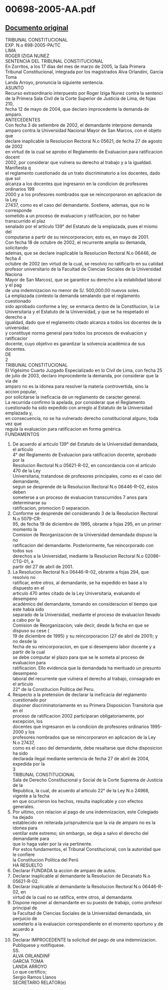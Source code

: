 
00698-2005-AA.pdf
=================
  
[Documento original](https://tc.gob.pe/jurisprudencia/2006/00698-2005-AA.pdf)  
---  
TRIBUNAL CONSTITUCIONAL  
EXP. N.o 698-2005-PA/TC  
LIMA  
ROGER IZIGA NUNEZ  
SENTENCIA DEL TRIBUNAL CONSTITUCIONAL  
En Zorritos, a los 17 dias del mes de marzo de 2005, la Sala Primera  
Tribunal Constitucional, integrada por los magistrados Alva Orlandini, Garcia Toma  
Landa Arroyo, pronuncia la siguiente sentencia.  
ASUNTO  
Recurso extraordinario interpuesto por Roger Iziga Nunez contra la sentenci  
de la Primera Sala Civil de la Corte Superior de Justicia de Lima, de fojas 210,  
fecha 12 de mayo de 2004, que declaro improcedente la demanda de amparo.  
ANTECEDENTES  
Con fecha 3 de setiembre de 2002, el demandante interpone demanda  
amparo contra la Universidad Nacional Mayor de San Marcos, con el objeto que  
declare inaplicable la Resolucion Rectoral N.o 05621, de fecha 27 de agosto de 2002  
en virtud de la cual se aprobo el Reglamento de Evaluacion para ratificacion docent  
2002, por considerar que vulnera su derecho al trabajo y a la igualdad. Manifiesta q  
el reglamento cuestionado da un trato discriminatorio a los docentes, dado que sol  
alcanza a los docentes que ingresaron en la condicion de profesores ordinarios 199  
2000 y a los profesores nombrados que se reincorporaron en aplicacion de la Ley  
27437, como es el caso del demandante. Sostiene, ademas, que no le corresponde  
sometido a un proceso de evaluacion y ratificacion, por no haber transcurrido el plaz  
senalado por el articulo 139° del Estatuto de la emplazada, pues el mismo del  
computarse a partir de su reincorporacion; esto es, en mayo de 2001.  
Con fecha 18 de octubre de 2002, el recurrente amplia su demanda, solicitando  
ademas, que se declare inaplicable la Resolucion Rectoral N.o 06446, de fecha 4  
octubre de 2002 (en virtud de la cual, se resolvio no ratificarlo en su calidad  
profesor universitario de la Facultad de Ciencias Sociales de la Universidad Naciona  
Mayor de San Marcos), que se garantice su derecho a la estabilidad laboral y el pag  
de una indemnizacion no menor de S/. 500,000.00 nuevos soles.  
La emplazada contesto la demanda senalando que el reglamento cuestionado  
sido aprobado conforme a ley; se enmarca dentro de la Constitucion, la Le  
Universitaria y el Estatuto de la Universidad, y que se ha respetado el derecho a  
igualdad, dado que el reglamento citado alcanza a todos los docentes de la universidac  
y constituye norma general para todos los procesos de evaluacion y ratificacior  
docente, cuyo objetivo es garantizar la solvencia académica de sus docentes.  
DE  
2  
TRIBUNAL CONSTITUCIONAL  
El Vigésimo Cuarto Juzgado Especializado en lo Civil de Lima, con fecha 25  
de julio de 2003, declaro improcedente la demanda, por considerar que la via de  
amparo no es la idonea para resolver la materia controvertida, sino la accion popular,  
por solicitarse la ineficacia de un reglamento de caracter general.  
La recurrida confirmo la apelada, por considerar que el Reglamento  
cuestionado ha sido expedido con arreglo al Estatuto de la Universidad emplazada y,  
en consecuencia, no se ha vulnerado derecho constitucional alguno, toda vez que  
regula la evaluacion para ratificacion en forma genérica.  
FUNDAMENTOS  
1. De acuerdo al articulo 139° del Estatuto de la Universidad demandada, el articulo  
4° del Reglamento de Evaluacion para ratificacion docente, aprobado por la  
Resolucion Rectoral N.o 05621-R-02, en concordancia con el articulo 470 de la Ley  
Universitaria, tratandose de profesores principales, como es el caso del demandante,  
segun se desprende de la Resolucion Rectoral N.o 06446-R-02, éstos deben  
someterse a un proceso de evaluacion transcurridos 7 anos para determinarse su  
ratificacion, promocion 0 separacion.  
2. Conforme se desprende del considerando 3 de la Resolucion Rectoral N.o 5079-CR-  
95, de fecha 19 de diciembre de 1995, obrante a fojas 295, en un primer momento la  
Comision de Reorganizacion de la Universidad demandada dispuso la no  
ratificacion del demandante. Posteriormente, fue reincorporado con todos sus  
derechos a la Universidad, mediante la Resolucion Rectoral N.o 02086-CTG-01, a  
partir del 27 de abril de 2001.  
3. La Resolucion Rectoral N.o 06446-R-02, obrante a fojas 294, que resolvio no  
ratificar, entre otros, al demandante, se ha expedido en base a lo dispuesto en el  
articulo 470 antes citado de la Ley Universitaria, evaluando el desempeno  
académico del demandante, tomando en consideracion el tiempo que éste habia sido  
separado de la Universidad, mediante el proceso de evaluacion llevado a cabo por la  
Comision de Reorganizacion; vale decir, desde la fecha en que se dispuso su cese (  
19 de diciembre de 1995) y su reincorporacion (27 de abril de 2001); y no desde la  
fecha de su reincorporacion, en que si desempeno labor docente y a partir de la cual  
se debe computar el plazo para que se le someta al proceso de evaluacion para  
ratificacion. Ello evidencia que la demandada ha merituado un presunto desempeno  
laboral del recurrente que vulnera el derecho al trabajo, consagrado en el articulo  
22° de la Constitucion Politica del Peru.  
4. Respecto a la pretension de declarar la ineficacia del reglamento cuestionado por  
disponer discriminatoriamente en su Primera Disposicion Transitoria que en el  
proceso de ratificacion 2002 participaran obligatoriamente, por excepcion, los  
docentes que ingresaron en la condicion de profesores ordinarios 1995-2000 y los  
profesores nombrados que se reincorporaron en aplicacion de la Ley N.o 27437,  
como es el caso del demandante, debe resaltarse que dicha disposicion ha sido  
declarada ilegal mediante sentencia de fecha 27 de abril de 2004, expedida por la  
3  
TRIBUNAL CONSTITUCIONAL  
Sala de Derecho Constitucional y Social de la Corte Suprema de Justicia de la  
Republica, la cual, de acuerdo al articulo 22° de la Ley N.o 24968, vigente a la fecha  
en que ocurrieron los hechos, resulta inaplicable y con efectos generales.  
5. Por ultimo, con relacion al pago de una indemnizacion, este Colegiado ha dejado  
establecido en reiterada jurisprudencia que la via de amparo no es la idonea para  
ventilar este extremo; sin embargo, se deja a salvo el derecho del demandante para  
que lo haga valer por la via pertinente.  
Por estos fundamentos, el Tribunal Constitucional, con la autoridad que le confiere  
la Constitucion Politica del Perû  
HA RESUELTO  
1. Declarar FUNDADA la accion de amparo de autos.  
2. Declarar inaplicable al demandante la Resolucion de Decanato N.o 05621-R-02.  
3. Declarar inaplicable al demandante la Resolucion Rectoral N.o 06446-R-02, en  
virtud de la cual no se ratifica, entre otros, al demandante.  
4. Dispone reponer al demandante en su puesto de trabajo, como profesor principal de  
la Facultad de Ciencias Sociales de la Universidad demandada, sin perjuicio de  
someterlo a la evaluacion correspondiente en el momento oportuno y de acuerdo a  
ley.  
5. Declarar IMPROCEDENTE la solicitud del pago de una indemnizacion.  
Publiquese y notifiquese.  
SS.  
ALVA ORLANDINF  
GARCIA TOMA  
LANDA ARROYO  
Lo que certifico;  
Sergio Ramos Llanos  
SECRETARIO RELATOR(e)